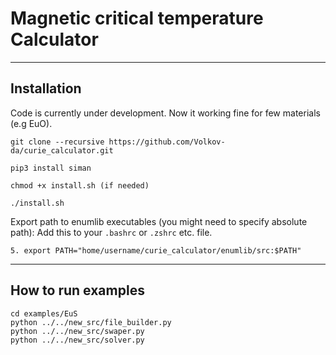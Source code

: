 # Magnetic critical temperature Calculator
---
## Installation
Code is currently under development. Now it working fine for few materials (e.g EuO).


```
git clone --recursive https://github.com/Volkov-da/curie_calculator.git

pip3 install siman

chmod +x install.sh (if needed)

./install.sh
```

Export path to enumlib executables (you might need to specify absolute path):
Add this to your `.bashrc` or `.zshrc` etc. file.

```
5. export PATH="home/username/curie_calculator/enumlib/src:$PATH"
```
---

## How to run examples

```
cd examples/EuS
python ../../new_src/file_builder.py
python ../../new_src/swaper.py
python ../../new_src/solver.py
```

